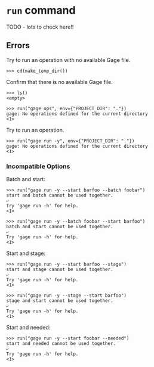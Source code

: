 # `run` command

TODO - lots to check here!!

## Errors

Try to run an operation with no available Gage file.

    >>> cd(make_temp_dir())

Confirm that there is no available Gage file.

    >>> ls()
    <empty>

    >>> run("gage ops", env={"PROJECT_DIR": "."})
    gage: No operations defined for the current directory
    <1>

Try to run an operation.

    >>> run("gage run -y", env={"PROJECT_DIR": "."})
    gage: No operations defined for the current directory
    <1>

### Incompatible Options

Batch and start:

    >>> run("gage run -y --start barfoo --batch foobar")
    start and batch cannot be used together.
    ⤶
    Try 'gage run -h' for help.
    <1>

    >>> run("gage run -y --batch foobar --start barfoo")
    batch and start cannot be used together.
    ⤶
    Try 'gage run -h' for help.
    <1>

Start and stage:

    >>> run("gage run -y --start barfoo --stage")
    start and stage cannot be used together.
    ⤶
    Try 'gage run -h' for help.
    <1>

    >>> run("gage run -y --stage --start barfoo")
    stage and start cannot be used together.
    ⤶
    Try 'gage run -h' for help.
    <1>

Start and needed:

    >>> run("gage run -y --start foobar --needed")
    start and needed cannot be used together.
    ⤶
    Try 'gage run -h' for help.
    <1>
